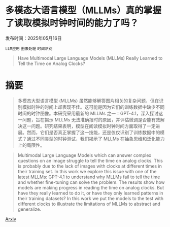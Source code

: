 # 多模态大语言模型（MLLMs）真的掌握了读取模拟时钟时间的能力了吗？

发布时间：2025年05月16日

`LLM应用` `图像处理` `时间识别`

> Have Multimodal Large Language Models (MLLMs) Really Learned to Tell the Time on Analog Clocks?

# 摘要

> 多模态大型语言模型 (MLLMs) 虽然能够解答图片相关的复杂问题，但在识别模拟时钟的时间上却表现不佳。这可能是因为它们的训练数据中缺少不同时间的时钟图像。本研究采用最新的 MLLMs 之一：GPT-4.1，深入探讨这一问题，旨在揭示 MLLMs 无法准确报时的原因，并评估微调是否能有效解决这一问题。研究结果表明，模型在阅读模拟时钟时间方面取得了一定进展。然而，它们是否真正掌握了这一技能，还是仅仅识别了训练数据中的模式？通过不同类型的时钟测试，我们揭示了 MLLMs 在抽象思维和泛化能力上的局限性。

> Multimodal Large Language Models which can answer complex questions on an image struggle to tell the time on analog clocks. This is probably due to the lack of images with clocks at different times in their training set. In this work we explore this issue with one of the latest MLLMs: GPT-4.1 to understand why MLLMs fail to tell the time and whether fine-tuning can solve the problem. The results show how models are making progress in reading the time on analog clocks. But have they really learned to do it, or have they only learned patterns in their training datasets? In this work we put the models to the test with different clocks to illustrate the limitations of MLLMs to abstract and generalize.

[Arxiv](https://arxiv.org/abs/2505.10862)